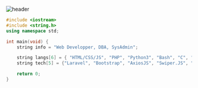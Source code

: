 ![header](https://capsule-render.vercel.app/api?type=waving&color=auto&height=220&section=header&text=Anas&fontSize=60&animation=fadeIn&fontAlignY=38&desc=Web%20Development&descAlignY=51&descAlign=62)

```cpp
#include <iostream>
#include <string.h>
using namespace std;

int main(void) {
    string info = "Web Developper, DBA, SysAdmin";

    string langs[6] = { "HTML/CSS/JS", "PHP", "Python3", "Bash", "C", "MySQL" };
    string tech[5] = {"Laravel", "Bootstrap", "AxiosJS", "Swiper.JS", "AOS"};

    return 0;
}
``` 


